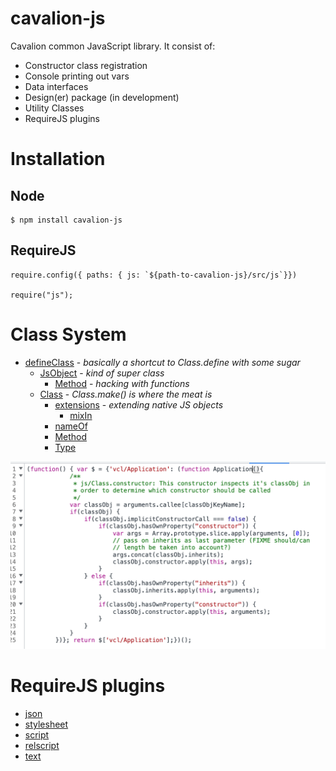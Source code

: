# cavalion-js

Cavalion common JavaScript library. It consist of:

* Constructor class registration
* Console printing out vars
* Data interfaces
* Design(er) package (in development)
* Utility Classes
* RequireJS plugins

# Installation

## Node

	$ npm install cavalion-js

## RequireJS

	require.config({ paths: { js: `${path-to-cavalion-js}/src/js`}})

	require("js");

# Class System

* [defineClass](src/js/:.js) - _basically a shortcut to Class.define with some sugar_
	* [JsObject](src/js/:.js) - _kind of super class_
		* [Method](src/js/:.js) - _hacking with functions_
	* [Class](src/js/:.js) - _Class.make() is where the meat is_
		* [extensions](src/js/:.js) - _extending native JS objects_
			* [mixIn](src/js/:.js)
		* [nameOf](src/js/:.js)
		* [Method](src/js/:.js)
		* [Type](src/js/:.js)

![20220915-014041-tAzlRV](https://raw.githubusercontent.com/relluf/screenshots/master/20220915-014041-tAzlRV.png)

# RequireJS plugins

* [json](src/:.js)
* [stylesheet](src/:.js)
* [script](src/:.js)
* [relscript](src/:.js)
* [text](src/:.js)


